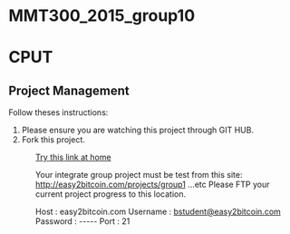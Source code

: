 # MMT300_2015_group10

<h1>CPUT</h1>
<h2>Project Management</h2>
Follow theses instructions:
<ol>
<li> Please ensure you are watching this project through GIT HUB. </li>
<li> Fork this project. </li>
<ol>
<a href='https://c-easy2taf.aserv.co.za/cpsess3351441575/3rdparty/phpMyAdmin/index.php'> Try this link at home</a>

Your integrate group project must be test from this site: http://easy2bitcoin.com/projects/group1 ...etc
Please FTP your current project progress to this location.

Host : easy2bitcoin.com
Username : bstudent@easy2bitcoin.com
Password :  -----
Port : 21


